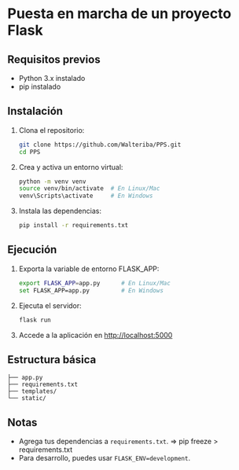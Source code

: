 # Puesta en marcha de un proyecto Flask

## Requisitos previos

- Python 3.x instalado
- pip instalado

## Instalación

1. Clona el repositorio:
    ```bash
    git clone https://github.com/Walteriba/PPS.git
    cd PPS
    ```

2. Crea y activa un entorno virtual:
    ```bash
    python -m venv venv
    source venv/bin/activate  # En Linux/Mac
    venv\Scripts\activate     # En Windows
    ```

3. Instala las dependencias:
    ```bash
    pip install -r requirements.txt
    ```

## Ejecución

1. Exporta la variable de entorno FLASK_APP:
    ```bash
    export FLASK_APP=app.py      # En Linux/Mac
    set FLASK_APP=app.py         # En Windows
    ```

2. Ejecuta el servidor:
    ```bash
    flask run
    ```

3. Accede a la aplicación en [http://localhost:5000](http://localhost:5000)

## Estructura básica

```
├── app.py
├── requirements.txt
├── templates/
└── static/
```

## Notas

- Agrega tus dependencias a `requirements.txt`. => pip freeze > requirements.txt
- Para desarrollo, puedes usar `FLASK_ENV=development`.